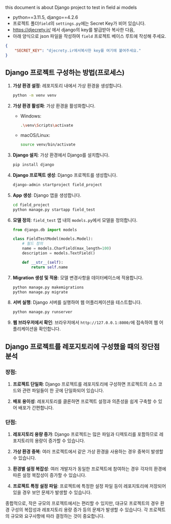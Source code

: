 this document is about Django project to test in field ai models 
* python==3.11.5, django==4.2.6
* 프로젝트 폴더`field`의 `settings.py`에는 Secret Key가 비어 있습니다.
* https://djecrety.ir/ 에서 django의 key를 발급받아 복사한 다음,
* 아래 양식으로 json 파일을 작성하여 `field` 프로젝트 베이스 루트에 작성해 주세요.
  
```secrets.json
{
	"SECRET_KEY": "djecrety.ir에서복사한 key를 여기에 붙여주세요."
}
```

## Django 프로젝트 구성하는 방법(프로세스)

1. **가상 환경 설정**: 레포지토리 내에서 가상 환경을 생성합니다.

   ```bash
   python -m venv venv
   ```

2. **가상 환경 활성화**: 가상 환경을 활성화합니다.

   - Windows:

     ```bash
     .\venv\Scripts\activate
     ```

   - macOS/Linux:

     ```bash
     source venv/bin/activate
     ```

3. **Django 설치**: 가상 환경에서 Django를 설치합니다.

   ```bash
   pip install django
   ```

4. **Django 프로젝트 생성**: Django 프로젝트를 생성합니다.

   ```bash
   django-admin startproject field_project
   ```

5. **App 생성**: Django 앱을 생성합니다.

   ```bash
   cd field_project
   python manage.py startapp field_test
   ```

6. **모델 정의**: `field_test` 앱 내의 `models.py`에서 모델을 정의합니다.

   ```python
   from django.db import models

   class FieldTestModel(models.Model):
       # 필드 정의
       name = models.CharField(max_length=100)
       description = models.TextField()

       def __str__(self):
           return self.name
   ```

7. **Migration 생성 및 적용**: 모델 변경사항을 데이터베이스에 적용합니다.

   ```bash
   python manage.py makemigrations
   python manage.py migrate
   ```

8. **서버 실행**: Django 서버를 실행하여 웹 어플리케이션을 테스트합니다.

   ```bash
   python manage.py runserver
   ```

9. **웹 브라우저에서 확인**: 브라우저에서 `http://127.0.0.1:8000/`에 접속하여 웹 어플리케이션을 확인합니다.

## Django 프로젝트를 레포지토리에 구성했을 때의 장단점 분석

### 장점:

1. **프로젝트 단일화**: Django 프로젝트를 레포지토리에 구성하면 프로젝트의 소스 코드와 관련 파일들이 한 곳에 단일화되어 있습니다.
  
2. **배포 용이성**: 레포지토리를 클론하면 프로젝트 설정과 의존성을 쉽게 구축할 수 있어 배포가 간편합니다.

### 단점:

1. **레포지토리 용량 증가**: Django 프로젝트는 많은 파일과 디렉토리를 포함하므로 레포지토리의 용량이 증가할 수 있습니다.

2. **가상 환경 중복**: 여러 프로젝트에서 같은 가상 환경을 사용하는 경우 중복이 발생할 수 있습니다.

3. **환경별 설정 복잡성**: 여러 개발자가 동일한 프로젝트에 참여하는 경우 각자의 환경에 따른 설정 복잡성이 증가할 수 있습니다.

4. **프로젝트 특정 설정 파일**: 프로젝트에 특정한 설정 파일 등이 레포지토리에 저장되어 있을 경우 보안 문제가 발생할 수 있습니다.

종합적으로, 작은 규모의 프로젝트에서는 편리할 수 있지만, 대규모 프로젝트의 경우 환경 구성의 복잡성과 레포지토리 용량 증가 등의 문제가 발생할 수 있습니다. 각 프로젝트의 규모와 요구사항에 따라 결정하는 것이 중요합니다.

